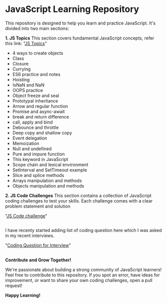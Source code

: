 # JavaScript Learning Repository

This repository is designed to help you learn and practice JavaScript. It's divided into two main sections:

**1. JS Topics**
This section covers fundamental JavaScript concepts, refer this link:
"[JS Topics](https://github.com/bittu1040/JavaScript-Coding-and-Notes/tree/master/JS-Topics)"

  * 4 ways to create objects
  * Class
  * Closure
  * Currying
  * ES6 practice and notes
  * Hoisting
  * IsNaN and NaN
  * OOPS practice
  * Object freeze and seal
  * Prototypal inheritance
  * Arrow and regular function
  * Promise and async-await
  * break and return difference
  * call, apply and bind
  * Debounce and throttle
  * Deep copy and shallow copy
  * Event delegation
  * Memoization
  * Null and undefined
  * Pure and impure function
  * This keyword in JavaScript
  * Scope chain and lexical environment
  * SetInterval and SetTimeout example
  * Slice and splice methods
  * Arrays manipulation and methods
  * Objects manipulation and methods

**2. JS Code Challenges**
This section contains a collection of JavaScript coding challenges to test your skills. Each challenge comes with a clear problem statement and solution

"[JS Code challenge](https://github.com/bittu1040/JavaScript-Coding-and-Notes/tree/master/JS-Code-Challenge)"

##


I have recenty started adding list of coding question here which I was asked in my recent interviews.

"[Coding Question for Interview](Coding_question_for_interview.md)"  

##
**Contribute and Grow Together!**

We're passionate about building a strong community of JavaScript learners! Feel free to contribute to this repository. If you spot an error, have ideas for improvement, or want to share your own coding challenges, open a pull request!

**Happy Learning!**  

